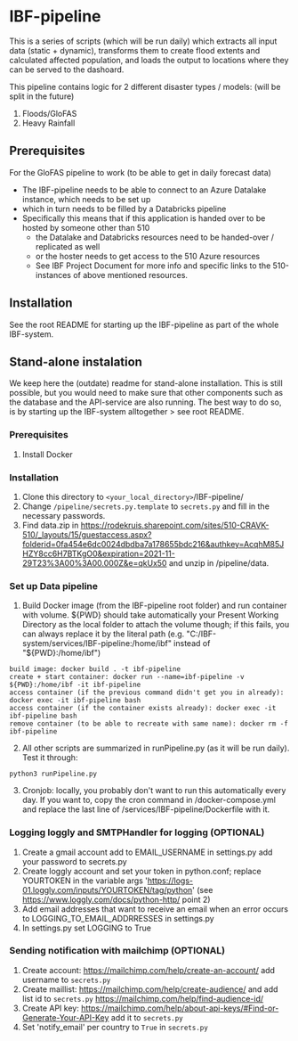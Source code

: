 # IBF-pipeline

This is a series of scripts (which will be run daily) which extracts all input data (static + dynamic), transforms them to create flood extents and calculated affected population, and loads the output to locations where they can be served to the dashoard.

This pipeline contains logic for 2 different disaster types / models: (will be split in the future)
1. Floods/GloFAS
2. Heavy Rainfall

## Prerequisites

For the GloFAS pipeline to work (to be able to get in daily forecast data)
  - The IBF-pipeline needs to be able to connect to an Azure Datalake instance, which needs to be set up
  - which in turn needs to be filled by a Databricks pipeline
  - Specifically this means that if this application is handed over to be hosted by someone other than 510
    - the Datalake and Databricks resources need to be handed-over / replicated as well
    - or the hoster needs to get access to the 510 Azure resources
    - See IBF Project Document for more info and specific links to the 510-instances of above mentioned resources.

## Installation

See the root README for starting up the IBF-pipeline as part of the whole IBF-system.

## Stand-alone instalation

We keep here the (outdate) readme for stand-alone installation. This is still possible, but you would need to make sure that other components such as the database and the API-service are also running. The best way to do so, is by starting up the IBF-system alltogether > see root README.

### Prerequisites

1. Install Docker

### Installation

1. Clone this directory to `<your_local_directory>`/IBF-pipeline/
2. Change `/pipeline/secrets.py.template` to `secrets.py` and fill in the necessary passwords.
3. Find data.zip in https://rodekruis.sharepoint.com/sites/510-CRAVK-510/_layouts/15/guestaccess.aspx?folderid=0fa454e6dc0024dbdba7a178655bdc216&authkey=AcqhM85JHZY8cc6H7BTKgO0&expiration=2021-11-29T23%3A00%3A00.000Z&e=qkUx50 and unzip in /pipeline/data.

### Set up Data pipeline

1. Build Docker image (from the IBF-pipeline root folder) and run container with volume. ${PWD} should take automatically your Present Working Directory as the local folder to attach the volume though; if this fails, you can always replace it by the literal path (e.g. "C:/IBF-system/services/IBF-pipeline:/home/ibf" instead of "${PWD}:/home/ibf")

```
build image: docker build . -t ibf-pipeline
create + start container: docker run --name=ibf-pipeline -v ${PWD}:/home/ibf -it ibf-pipeline
access container (if the previous command didn't get you in already): docker exec -it ibf-pipeline bash
access container (if the container exists already): docker exec -it ibf-pipeline bash
remove container (to be able to recreate with same name): docker rm -f ibf-pipeline
```

2. All other scripts are summarized in runPipeline.py (as it will be run daily). Test it through:

```
python3 runPipeline.py
```

3. Cronjob: locally, you probably don't want to run this automatically every day. If you want to, copy the cron command in /docker-compose.yml and replace the last line of /services/IBF-pipeline/Dockerfile with it.

### Logging loggly and SMTPHandler for logging (OPTIONAL)

1.  Create a gmail account add to EMAIL_USERNAME in settings.py add your password to secrets.py
2.  Create loggly account and set your token in python.conf; replace YOURTOKEN in the variable args 'https://logs-01.loggly.com/inputs/YOURTOKEN/tag/python' (see https://www.loggly.com/docs/python-http/ point 2)
3.  Add email addresses that want to receive an email when an error occurs to LOGGING_TO_EMAIL_ADDRRESSES in settings.py
4.  In settings.py set LOGGING to True

### Sending notification with mailchimp (OPTIONAL)

1.  Create account: https://mailchimp.com/help/create-an-account/ add username to `secrets.py`
2.  Create maillist: https://mailchimp.com/help/create-audience/ and add list id to `secrets.py` https://mailchimp.com/help/find-audience-id/
3.  Create API key: https://mailchimp.com/help/about-api-keys/#Find-or-Generate-Your-API-Key add it to `secrets.py`
4.  Set 'notify_email' per country to `True` in `secrets.py`
